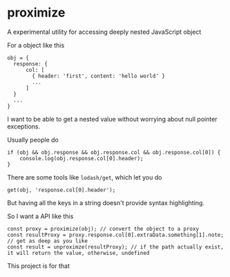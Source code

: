 # proximize

A experimental utility for accessing deeply nested JavaScript object

For a object like this

```
obj = {
  response: {
      col: [
        { header: 'first', content: 'hello world' }
        ...
      ]
  }
  ...
}
```

I want to be able to get a nested value without worrying about null pointer exceptions.

Usually people do

```
if (obj && obj.response && obj.response.col && obj.response.col[0]) {
    console.log(obj.response.col[0].header);
}
```

There are some tools like `lodash/get`, which let you do

```
get(obj, 'response.col[0].header');
```

But having all the keys in a string doesn't provide syntax highlighting.

So I want a API like this

```
const proxy = proximize(obj); // convert the object to a proxy
const resultProxy = proxy.response.col[0].extraData.something[1].note; // get as deep as you like
const result = unproximze(resultProxy); // if the path actually exist, it will return the value, otherwise, undefined
```

This project is for that
